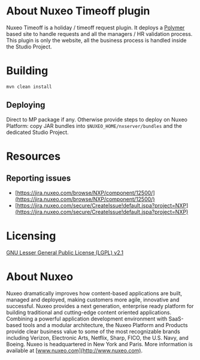 # About Nuxeo Timeoff plugin

Nuxeo Timeoff is a holiday / timeoff request plugin. It deploys a [Polymer](https://www.polymer-project.org) based site to handle requests and all the managers / HR validation process. This plugin is only the website, all the business process is handled inside the Studio Project.

# Building

    mvn clean install

## Deploying
 
Direct to MP package if any. Otherwise provide steps to deploy on Nuxeo Platform: copy JAR bundles into `$NUXEO_HOME/nxserver/bundles` and the dedicated Studio Project.
 
# Resources
 
## Reporting issues
 
- [https://jira.nuxeo.com/browse/NXP/component/12500/](https://jira.nuxeo.com/browse/NXP/component/12500/)
- [https://jira.nuxeo.com/secure/CreateIssue!default.jspa?project=NXP](https://jira.nuxeo.com/secure/CreateIssue!default.jspa?project=NXP)
 
# Licensing
 
[GNU Lesser General Public License (LGPL) v2.1](http://www.gnu.org/licenses/lgpl-2.1.html)
 
# About Nuxeo
 
Nuxeo dramatically improves how content-based applications are built, managed and deployed, making customers more agile, innovative and successful. Nuxeo provides a next generation, enterprise ready platform for building traditional and cutting-edge content oriented applications. Combining a powerful application development environment with
SaaS-based tools and a modular architecture, the Nuxeo Platform and Products provide clear business value to some of the most recognizable brands including Verizon, Electronic Arts, Netflix, Sharp, FICO, the U.S. Navy, and Boeing. Nuxeo is headquartered in New York and Paris.
More information is available at [www.nuxeo.com](http://www.nuxeo.com).